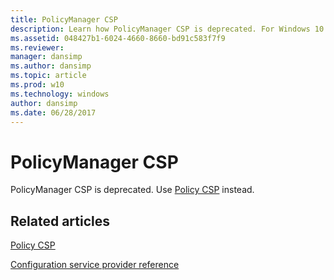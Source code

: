 ```yaml
---
title: PolicyManager CSP
description: Learn how PolicyManager CSP is deprecated. For Windows 10 devices you should use Policy CSP, which replaces PolicyManager CSP.
ms.assetid: 048427b1-6024-4660-8660-bd91c583f7f9
ms.reviewer: 
manager: dansimp
ms.author: dansimp
ms.topic: article
ms.prod: w10
ms.technology: windows
author: dansimp
ms.date: 06/28/2017
---
```


# PolicyManager CSP

PolicyManager CSP is deprecated. Use [Policy CSP](policy-configuration-service-provider.md) instead.

<!-- 12.16.2021 mandia: Commenting out, as this CSP is specific to Windows 10 Mobile and Windows Phone 8.1

> **Note**   The PolicyManager CSP is supported in Windows 10 Mobile for backward compatibility. For Windows 10 devices you should use [Policy CSP](policy-configuration-service-provider.md), which replaces PolicyManager CSP. You can continue to use PolicyManager CSP for Windows Phone 8.1 and Windows Phone 8.1 GDR devices.

-->

## Related articles

[Policy CSP](policy-configuration-service-provider.md)

[Configuration service provider reference](configuration-service-provider-reference.md)

